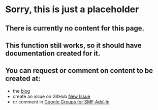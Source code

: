 # Sorry, this is just a placeholder

## There is currently no content for this page.

## This function still works, so it should have documentation created for it.

## You can request or comment on content to be created at:

- the [blog](https://smfxl-add-in.blogspot.com/)
- create an issue on GitHub [New Issue](https://github.com/ClimberMel/SMF_Add-in/issues)
- or comment in [Google Groups for SMF Add-In](https://groups.google.com/g/smf-addin)

